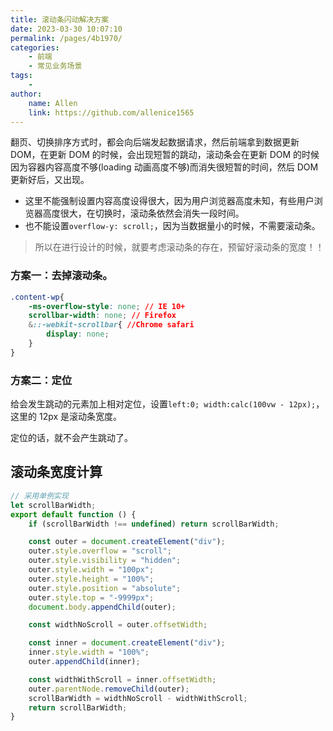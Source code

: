 ```yaml
---
title: 滚动条闪动解决方案
date: 2023-03-30 10:07:10
permalink: /pages/4b1970/
categories:
    - 前端
    - 常见业务场景
tags:
    -
author:
    name: Allen
    link: https://github.com/allenice1565
---
```


翻页、切换排序方式时，都会向后端发起数据请求，然后前端拿到数据更新 DOM，在更新 DOM 的时候，会出现短暂的跳动，滚动条会在更新 DOM 的时候因为容器内容高度不够(loading 动画高度不够)而消失很短暂的时间，然后 DOM 更新好后，又出现。

-   这里不能强制设置内容高度设得很大，因为用户浏览器高度未知，有些用户浏览器高度很大，在切换时，滚动条依然会消失一段时间。
-   也不能设置`overflow-y: scroll;`，因为当数据量小的时候，不需要滚动条。

> 所以在进行设计的时候，就要考虑滚动条的存在，预留好滚动条的宽度！！

### 方案一：去掉滚动条。

```CSS
.content-wp{
    -ms-overflow-style: none; // IE 10+
    scrollbar-width: none; // Firefox
    &::-webkit-scrollbar{ //Chrome safari
        display: none;
    }
}
```

### 方案二：定位

给会发生跳动的元素加上相对定位，设置`left:0; width:calc(100vw - 12px);`，这里的 12px 是滚动条宽度。

定位的话，就不会产生跳动了。

## 滚动条宽度计算

```js
// 采用单例实现
let scrollBarWidth;
export default function () {
    if (scrollBarWidth !== undefined) return scrollBarWidth;

    const outer = document.createElement("div");
    outer.style.overflow = "scroll";
    outer.style.visibility = "hidden";
    outer.style.width = "100px";
    outer.style.height = "100%";
    outer.style.position = "absolute";
    outer.style.top = "-9999px";
    document.body.appendChild(outer);

    const widthNoScroll = outer.offsetWidth;

    const inner = document.createElement("div");
    inner.style.width = "100%";
    outer.appendChild(inner);

    const widthWithScroll = inner.offsetWidth;
    outer.parentNode.removeChild(outer);
    scrollBarWidth = widthNoScroll - widthWithScroll;
    return scrollBarWidth;
}
```

